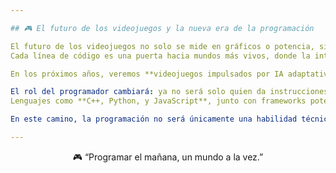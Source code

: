```yaml
---

## 🎮 El futuro de los videojuegos y la nueva era de la programación

El futuro de los videojuegos no solo se mide en gráficos o potencia, sino en **cómo la programación redefine la interacción humana**.  
Cada línea de código es una puerta hacia mundos más vivos, donde la inteligencia artificial, la realidad aumentada y la realidad virtual se entrelazan para crear experiencias que se sienten tan reales como la vida misma.

En los próximos años, veremos **videojuegos impulsados por IA adaptativa**, capaces de aprender del jugador, generar historias dinámicas y evolucionar en tiempo real. Los motores gráficos serán solo una parte del todo; el verdadero corazón estará en **los algoritmos que comprenden y anticipan emociones humanas**.

El rol del programador cambiará: ya no será solo quien da instrucciones, sino **quien diseña comportamientos emergentes y universos digitales**.  
Lenguajes como **C++, Python, y JavaScript**, junto con frameworks potentes como **Unreal Engine, Unity, y Godot**, se combinarán con herramientas de IA y simulaciones físicas más precisas.

En este camino, la programación no será únicamente una habilidad técnica, sino una forma de arte: el arte de construir realidades.

---
```


<p align="center">🎮 “Programar el mañana, un mundo a la vez.”</p>
